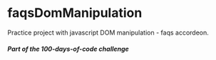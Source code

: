 # faqsDomManipulation

Practice project with javascript DOM manipulation - faqs accordeon.

##### Part of the 100-days-of-code challenge
